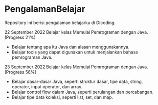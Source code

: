 # PengalamanBelajar
Repository ini berisi pengalaman belajarku di Dicoding.

22 September 2022
Belajar kelas Memulai Pemrograman dengan Java. (Progress 21%)
  * Belajar tentang apa itu Java dan alasan menggunakannya.
  * Belajar tools yang dapat digunakan untuk menjalankan bahasa pemrograman Java.

23 September 2022
Belajar kelas Memulai Pemrograman dengan Java. (Progress 56%)
  * Belajar dasar-dasar Java, seperti struktur dasar, tipe data, string, operator, input operator, dan array.
  * Belajar control flow dalam Java, seperti perulangan dan percabangan.
  * Belajar tipe data koleksi, seperti list, set, dan map.
